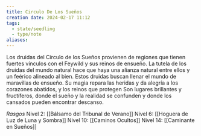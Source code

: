 ```yaml
---
title: Circulo De Los Sueños
creation date: 2024-02-17 11:12
tags:
  - state/seedling
  - type/note
aliases:
---
```



Los druidas del Círculo de los Sueños provienen de regiones que tienen fuertes vínculos con el
Feywild y sus reinos de ensueño. La tutela de los druidas del mundo natural hace que haya una
alianza natural entre ellos y un feérico alineado al bien. Estos druidas buscan llenar el mundo de
maravillas de ensueño. Su magia repara las heridas y da alegría a los corazones abatidos, y los reinos que protegen Son lugares brillantes y fructíferos, donde el sueño y la realidad se confunden y donde los cansados pueden encontrar descanso.



*Rasgos*
Nivel 2: [[Bálsamo del Tribunal de Verano]]
Nivel 6: [[Hoguera de Luz de Luna y Sombra]]
Nivel 10: [[Caminos Ocultos]]
Nivel 14: [[Caminante en Sueños]]